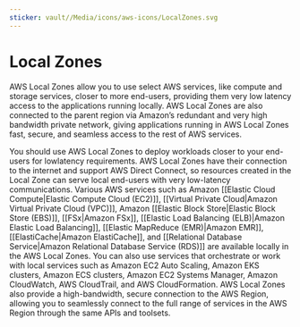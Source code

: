 ```yaml
---
sticker: vault//Media/icons/aws-icons/LocalZones.svg
---
```

# Local Zones
AWS Local Zones allow you to use select AWS services, like compute and storage services, closer to more end-users, providing them very low latency access to the applications running locally. AWS Local Zones are also connected to the parent region via Amazon’s redundant and very high bandwidth private network, giving applications running in AWS Local Zones fast, secure, and seamless access to the rest of AWS services.

You should use AWS Local Zones to deploy workloads closer to your end-users for lowlatency requirements. AWS Local Zones have their connection to the internet and support AWS Direct Connect, so resources created in the Local Zone can serve local end-users with very low-latency communications. Various AWS services such as Amazon [[Elastic Cloud Compute|Elastic Compute Cloud (EC2)]], [[Virtual Private Cloud|Amazon Virtual Private Cloud (VPC)]], Amazon [[Elastic Block Store|Elastic Block Store (EBS)]], [[FSx|Amazon FSx]], [[Elastic Load Balancing (ELB)|Amazon Elastic Load Balancing]], [[Elastic MapReduce (EMR)|Amazon EMR]], [[ElastiCache|Amazon ElastiCache]], and [[Relational Database Service|Amazon Relational Database Service (RDS)]] are available locally in the AWS Local Zones. You can also use services that orchestrate or work with local services such as Amazon EC2 Auto Scaling, Amazon EKS clusters, Amazon ECS clusters, Amazon EC2 Systems Manager, Amazon CloudWatch, AWS CloudTrail, and AWS CloudFormation. AWS Local Zones also provide a high-bandwidth, secure connection to the AWS Region, allowing you to seamlessly connect to the full range of services in the AWS Region through the same APIs and toolsets.